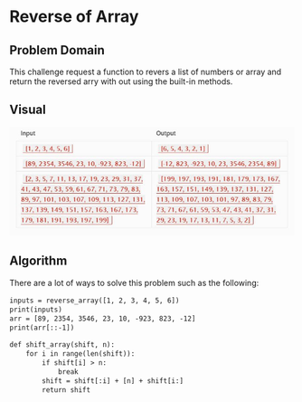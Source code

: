 # Reverse of Array

## Problem Domain

This challenge request a function to revers a list of numbers or array and return the reversed arry with out using the built-in methods.

## Visual

![Input & Output](../../../assests/array_reverse_input_and_output.JPG)

## Algorithm

There are a lot of ways to solve this problem such as the following:


```
inputs = reverse_array([1, 2, 3, 4, 5, 6])
print(inputs)
arr = [89, 2354, 3546, 23, 10, -923, 823, -12]
print(arr[::-1])

```


```
def shift_array(shift, n):
    for i in range(len(shift)):
        if shift[i] > n:
            break
        shift = shift[:i] + [n] + shift[i:]
        return shift
         
```